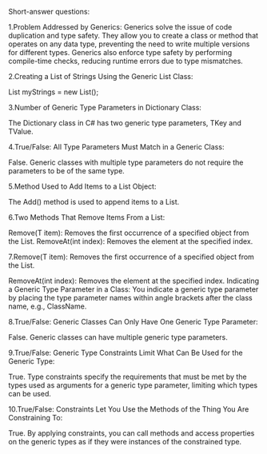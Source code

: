 Short-answer questions:

1.Problem Addressed by Generics:
Generics solve the issue of code duplication and type safety. They allow you to create a class or method that operates on any data type, preventing the need to write multiple versions for different types. Generics also enforce type safety by performing compile-time checks, reducing runtime errors due to type mismatches.

2.Creating a List of Strings Using the Generic List Class:

List<string> myStrings = new List<string>();

3.Number of Generic Type Parameters in Dictionary Class:

The Dictionary class in C# has two generic type parameters, TKey and TValue.

4.True/False: All Type Parameters Must Match in a Generic Class:

False. Generic classes with multiple type parameters do not require the parameters to be of the same type.

5.Method Used to Add Items to a List Object:

The Add() method is used to append items to a List.

6.Two Methods That Remove Items From a List:

Remove(T item): Removes the first occurrence of a specified object from the List.
RemoveAt(int index): Removes the element at the specified index.

7.Remove(T item): Removes the first occurrence of a specified object from the List.

RemoveAt(int index): Removes the element at the specified index.
Indicating a Generic Type Parameter in a Class:
You indicate a generic type parameter by placing the type parameter names within angle brackets after the class name, e.g., ClassName<T>.

8.True/False: Generic Classes Can Only Have One Generic Type Parameter:

False. Generic classes can have multiple generic type parameters.

9.True/False: Generic Type Constraints Limit What Can Be Used for the Generic Type:

True. Type constraints specify the requirements that must be met by the types used as arguments for a generic type parameter, limiting which types can be used.

10.True/False: Constraints Let You Use the Methods of the Thing You Are Constraining To:

True. By applying constraints, you can call methods and access properties on the generic types as if they were instances of the constrained type.
